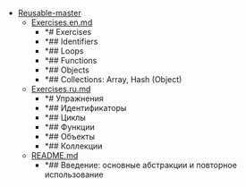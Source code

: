 - <a href = "E:\Node_projects\Node_Way\ArchivTSH_2\ArhivTimur_2\Reusable-master\cat.Reusable-master\dir.Reusable-master.md">Reusable-master</a>
    - <a href = "E:\Node_projects\Node_Way\ArchivTSH_2\ArhivTimur_2\Reusable-master\Exercises.en.md">Exercises.en.md</a>
        - *# Exercises
        - *## Identifiers
        - *## Loops
        - *## Functions
        - *## Objects
        - *## Collections: Array, Hash (Object)
    - <a href = "E:\Node_projects\Node_Way\ArchivTSH_2\ArhivTimur_2\Reusable-master\Exercises.ru.md">Exercises.ru.md</a>
        - *# Упражнения
        - *## Идентификаторы
        - *## Циклы
        - *## Функции
        - *## Объекты
        - *## Коллекции
    - <a href = "E:\Node_projects\Node_Way\ArchivTSH_2\ArhivTimur_2\Reusable-master\README.md">README.md</a>
        - *## Введение: основные абстракции и повторное использование
